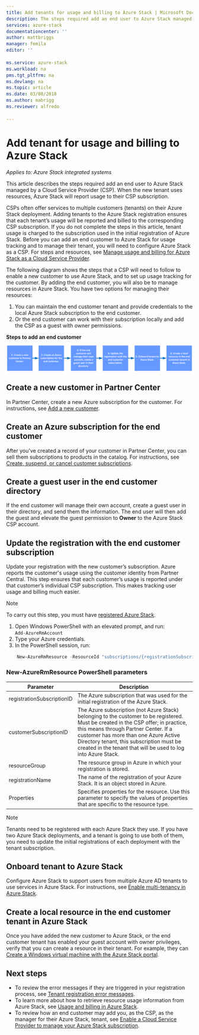 ```yaml
---
title: Add tenants for usage and billing to Azure Stack | Microsoft Docs
description: The steps required add an end user to Azure Stack managed by a Cloud Service Provider.
services: azure-stack
documentationcenter: ''
author: mattbriggs
manager: femila
editor: ''

ms.service: azure-stack
ms.workload: na
pms.tgt_pltfrm: na
ms.devlang: na
ms.topic: article
ms.date: 03/08/2018
ms.author: mabrigg
ms.reviewer: alfredo

---
```


# Add tenant for usage and billing to Azure Stack

*Applies to: Azure Stack integrated systems*

This article describes the steps required add an end user to Azure Stack managed by a Cloud Service Provider (CSP). When the new tenant uses resources, Azure Stack will report usage to their CSP subscription.

CSPs often offer services to multiple customers (tenants) on their Azure Stack deployment. Adding tenants to the Azure Stack registration ensures that each tenant’s usage will be reported and billed to the corresponding CSP subscription. If you do not complete the steps in this article, tenant usage is charged to the subscription used in the initial registration of Azure Stack. Before you can add an end customer to Azure Stack for usage tracking and to manage their tenant, you will need to configure Azure Stack as a CSP. For steps and resources, see [Manage usage and billing for Azure Stack as a Cloud Service Provider](azure-stack-add-manage-billing-as-a-csp.md).

The following diagram shows the steps that a CSP will need to follow to enable a new customer to use Azure Stack, and to set up usage tracking for the customer. By adding the end customer, you will also be to manage resources in Azure Stack. You have two options for managing their resources:

1. You can maintain the end customer tenant and provide credentials to the local Azure Stack subscription to the end customer.  
2. Or the end customer can work with their subscription locally and add the CSP as a guest with owner permissions.  

**Steps to add an end customer**

![Set up Cloud Service Provider for usage tracking and to manage the end customer account](media\azure-stack-csp-enable-billing-usage-tracking\process-csp-enable-billing.png)

## Create a new customer in Partner Center

In Partner Center, create a new Azure subscription for the customer. For instructions, see [Add a new customer](https://msdn.microsoft.com/partner-center/add-a-new-customer).


##  Create an Azure subscription for the end customer

After you've created a record of your customer in Partner Center, you can sell them subscriptions to products in the catalog. For instructions, see [Create, suspend, or cancel customer subscriptions](https://msdn.microsoft.com/partner-center/create-a-new-subscription).

## Create a guest user in the end customer directory

If the end customer will manage their own account, create a guest user in their directory, and send them the information. The end user will then add the guest and elevate the guest permission to **Owner** to the Azure Stack CSP account.
 
## Update the registration with the end customer subscription

Update your registration with the new customer’s subscription. Azure reports the customer's usage using the customer identity from Partner Central. This step ensures that each customer’s usage is reported under that customer’s individual CSP subscription. This makes tracking user usage and billing much easier.

> [!Note]  
> To carry out this step, you must have [registered Azure Stack](azure-stack-register.md).

1. Open Windows PowerShell with an elevated prompt, and run:  
    `Add-AzureRmAccount`
2. Type your Azure credentials.
3. In the PowerShell session, run:

```powershell
    New-AzureRmResource -ResourceId "subscriptions/{registrationSubscriptionId}/resourceGroups/{resourceGroup}/providers/Microsoft.AzureStack/registrations/{registrationName}/customerSubscriptions/{customerSubscriptionId}" -ApiVersion 2017-06-01 -Properties <PSObject>
```
### New-AzureRmResource PowerShell parameters
| Parameter | Description |
| --- | --- | 
|registrationSubscriptionID | The Azure subscription that was used for the initial registration of the Azure Stack. |
| customerSubscriptionID | The Azure subscription (not Azure Stack) belonging to the customer to be registered. Must be created in the CSP offer; in practice, this means through Partner Center. If a customer has more than one Azure Active Directory tenant, this subscription must be created in the tenant that will be used to log into Azure Stack.
| resourceGroup | The resource group in Azure in which your registration is stored. 
| registrationName | The name of the registration of your Azure Stack. It is an object stored in Azure. | 
| Properties | Specifies properties for the resource. Use this parameter to specify the values of properties that are specific to the resource type.


> [!Note]  
> Tenants need to be registered with each Azure Stack they use. If you have two Azure Stack deployments, and a tenant is going to use both of them,  you need to update the initial registrations of each deployment with the tenant subscription.

## Onboard tenant to Azure Stack

Configure Azure Stack to support users from multiple Azure AD tenants to use services in Azure Stack. For instructions, see [Enable multi-tenancy in Azure Stack](azure-stack-enable-multitenancy.md).


## Create a local resource in the end customer tenant in Azure Stack

Once you have added the new customer to Azure Stack, or the end customer tenant has enabled your guest account with owner privileges, verify that you can create a resource in their tenant. For example, they can [Create a Windows virtual machine with the Azure Stack portal](user\azure-stack-quick-windows-portal.md).

## Next steps

 - To review the error messages if they are triggered in your registration process, see [Tenant registration error messages](azure-stack-csp-ref-infrastructure.md#usage-and-billing-error-codes).
 - To learn more about how to retrieve resource usage information from Azure Stack, see [Usage and billing in Azure Stack](/azure-stack-billing-and-chargeback.md).
 - To review how an end customer may add you, as the CSP, as the manager for their Azure Stack, tenant, see [Enable a Cloud Service Provider to manage your Azure Stack subscription](user\azure-stack-csp-enable-billing-usage-tracking.md).
